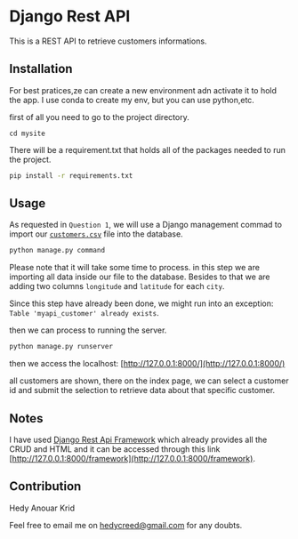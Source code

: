 # Django Rest API

This is a REST API to retrieve customers informations.

## Installation
For best pratices,ze can create a new environment adn activate it to hold the app.
I use conda to create my env, but you can use python,etc.

first of all you need to go to the project directory.
```
cd mysite
```
There will be a requirement.txt that holds all of the packages needed to run the project.

```bash
pip install -r requirements.txt
```
## Usage
As requested in `Question 1`, we will use a Django management commad to import our [`customers.csv`](customers.csv) file into the database.

```bash
python manage.py command 
```
Please note that it will take some time to process.
in this step we are importing all data inside our file to the database.
Besides to that we are adding two columns `longitude` and `latitude` for each `city`.

Since this step have already been done, we might run into an exception:
`Table 'myapi_customer' already exists`.

then we can process to running the server.

```bash
python manage.py runserver
```
then we access the localhost: 
[http://127.0.0.1:8000/](http://127.0.0.1:8000/)

all customers are shown, there on the index page, we can select a customer id and submit the selection to retrieve data about that specific customer.
## Notes
I have used [Django Rest Api Framework](https://www.django-rest-framework.org/) which already provides all the CRUD and HTML and it can be accessed through this link [http://127.0.0.1:8000/framework](http://127.0.0.1:8000/framework).

## Contribution
Hedy Anouar Krid

Feel free to email me on [hedycreed@gmail.com](mailto:hedycreed@gmail.com) for any doubts.

